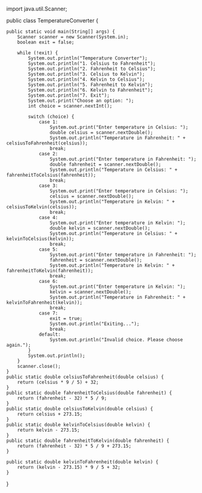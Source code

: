 import java.util.Scanner;

public class TemperatureConverter {

    public static void main(String[] args) {
        Scanner scanner = new Scanner(System.in);
        boolean exit = false;

        while (!exit) {
            System.out.println("Temperature Converter");
            System.out.println("1. Celsius to Fahrenheit");
            System.out.println("2. Fahrenheit to Celsius");
            System.out.println("3. Celsius to Kelvin");
            System.out.println("4. Kelvin to Celsius");
            System.out.println("5. Fahrenheit to Kelvin");
            System.out.println("6. Kelvin to Fahrenheit");
            System.out.println("7. Exit");
            System.out.print("Choose an option: ");
            int choice = scanner.nextInt();

            switch (choice) {
                case 1:
                    System.out.print("Enter temperature in Celsius: ");
                    double celsius = scanner.nextDouble();
                    System.out.println("Temperature in Fahrenheit: " + celsiusToFahrenheit(celsius));
                    break;
                case 2:
                    System.out.print("Enter temperature in Fahrenheit: ");
                    double fahrenheit = scanner.nextDouble();
                    System.out.println("Temperature in Celsius: " + fahrenheitToCelsius(fahrenheit));
                    break;
                case 3:
                    System.out.print("Enter temperature in Celsius: ");
                    celsius = scanner.nextDouble();
                    System.out.println("Temperature in Kelvin: " + celsiusToKelvin(celsius));
                    break;
                case 4:
                    System.out.print("Enter temperature in Kelvin: ");
                    double kelvin = scanner.nextDouble();
                    System.out.println("Temperature in Celsius: " + kelvinToCelsius(kelvin));
                    break;
                case 5:
                    System.out.print("Enter temperature in Fahrenheit: ");
                    fahrenheit = scanner.nextDouble();
                    System.out.println("Temperature in Kelvin: " + fahrenheitToKelvin(fahrenheit));
                    break;
                case 6:
                    System.out.print("Enter temperature in Kelvin: ");
                    kelvin = scanner.nextDouble();
                    System.out.println("Temperature in Fahrenheit: " + kelvinToFahrenheit(kelvin));
                    break;
                case 7:
                    exit = true;
                    System.out.println("Exiting...");
                    break;
                default:
                    System.out.println("Invalid choice. Please choose again.");
            }
            System.out.println();
        }
        scanner.close();
    }
    public static double celsiusToFahrenheit(double celsius) {
        return (celsius * 9 / 5) + 32;
    }
    public static double fahrenheitToCelsius(double fahrenheit) {
        return (fahrenheit - 32) * 5 / 9;
    }
    public static double celsiusToKelvin(double celsius) {
        return celsius + 273.15;
    }
    public static double kelvinToCelsius(double kelvin) {
        return kelvin - 273.15;
    }
    public static double fahrenheitToKelvin(double fahrenheit) {
        return (fahrenheit - 32) * 5 / 9 + 273.15;
    }

    public static double kelvinToFahrenheit(double kelvin) {
        return (kelvin - 273.15) * 9 / 5 + 32;
    }
}
